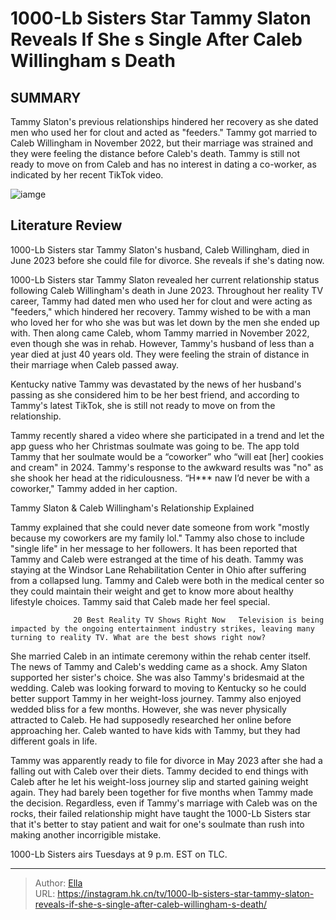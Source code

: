 # 1000-Lb Sisters Star Tammy Slaton Reveals If She s Single After Caleb Willingham s Death


## SUMMARY 



  Tammy Slaton&#39;s previous relationships hindered her recovery as she dated men who used her for clout and acted as &#34;feeders.&#34;   Tammy got married to Caleb Willingham in November 2022, but their marriage was strained and they were feeling the distance before Caleb&#39;s death.   Tammy is still not ready to move on from Caleb and has no interest in dating a co-worker, as indicated by her recent TikTok video.  

![iamge](https://static1.srcdn.com/wordpress/wp-content/uploads/2023/05/sin-ti-tulo-1-1-4.jpg)

## Literature Review
1000-Lb Sisters star Tammy Slaton&#39;s husband, Caleb Willingham, died in June 2023 before she could file for divorce. She reveals if she&#39;s dating now.




1000-Lb Sisters star Tammy Slaton revealed her current relationship status following Caleb Willingham&#39;s death in June 2023. Throughout her reality TV career, Tammy had dated men who used her for clout and were acting as &#34;feeders,&#34; which hindered her recovery. Tammy wished to be with a man who loved her for who she was but was let down by the men she ended up with. Then along came Caleb, whom Tammy married in November 2022, even though she was in rehab. However, Tammy&#39;s husband of less than a year died at just 40 years old. They were feeling the strain of distance in their marriage when Caleb passed away.




Kentucky native Tammy was devastated by the news of her husband&#39;s passing as she considered him to be her best friend, and according to Tammy&#39;s latest TikTok, she is still not ready to move on from the relationship.


 

Tammy recently shared a video where she participated in a trend and let the app guess who her Christmas soulmate was going to be. The app told Tammy that her soulmate would be a “coworker” who “will eat [her] cookies and cream&#34; in 2024. Tammy&#39;s response to the awkward results was &#34;no&#34; as she shook her head at the ridiculousness. “H*** naw I’d never be with a coworker,&#34; Tammy added in her caption.


 Tammy Slaton &amp; Caleb Willingham&#39;s Relationship Explained 
          




Tammy explained that she could never date someone from work &#34;mostly because my coworkers are my family lol.&#34; Tammy also chose to include &#34;single life&#34; in her message to her followers. It has been reported that Tammy and Caleb were estranged at the time of his death. Tammy was staying at the Windsor Lane Rehabilitation Center in Ohio after suffering from a collapsed lung. Tammy and Caleb were both in the medical center so they could maintain their weight and get to know more about healthy lifestyle choices. Tammy said that Caleb made her feel special.

                  20 Best Reality TV Shows Right Now   Television is being impacted by the ongoing entertainment industry strikes, leaving many turning to reality TV. What are the best shows right now?    

She married Caleb in an intimate ceremony within the rehab center itself. The news of Tammy and Caleb&#39;s wedding came as a shock. Amy Slaton supported her sister&#39;s choice. She was also Tammy&#39;s bridesmaid at the wedding. Caleb was looking forward to moving to Kentucky so he could better support Tammy in her weight-loss journey. Tammy also enjoyed wedded bliss for a few months. However, she was never physically attracted to Caleb. He had supposedly researched her online before approaching her. Caleb wanted to have kids with Tammy, but they had different goals in life.




Tammy was apparently ready to file for divorce in May 2023 after she had a falling out with Caleb over their diets. Tammy decided to end things with Caleb after he let his weight-loss journey slip and started gaining weight again. They had barely been together for five months when Tammy made the decision. Regardless, even if Tammy&#39;s marriage with Caleb was on the rocks, their failed relationship might have taught the 1000-Lb Sisters star that it&#39;s better to stay patient and wait for one&#39;s soulmate than rush into making another incorrigible mistake.



1000-Lb Sisters airs Tuesdays at 9 p.m. EST on TLC.






---

> Author: [Ella](https://instagram.hk.cn/)  
> URL: https://instagram.hk.cn/tv/1000-lb-sisters-star-tammy-slaton-reveals-if-she-s-single-after-caleb-willingham-s-death/  

